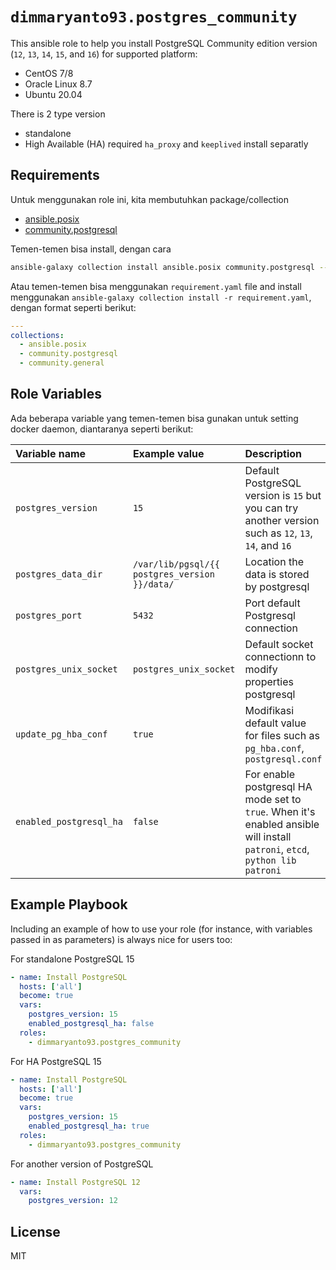 `dimmaryanto93.postgres_community`
=========

This ansible role to help you install PostgreSQL Community edition version (`12`, `13`, `14`, `15`, and `16`) for supported platform:

- CentOS 7/8
- Oracle Linux 8.7
- Ubuntu 20.04

There is 2 type version
- standalone
- High Available (HA) required `ha_proxy` and `keeplived` install separatly

Requirements
------------

Untuk menggunakan role ini, kita membutuhkan package/collection

- [ansible.posix](https://github.com/ansible-collections/ansible.posix)
- [community.postgresql](https://github.com/ansible-collections/community.postgresql)

Temen-temen bisa install, dengan cara

```bash
ansible-galaxy collection install ansible.posix community.postgresql --force
```

Atau temen-temen bisa menggunakan `requirement.yaml` file and install menggunakan `ansible-galaxy collection install -r requirement.yaml`, dengan format seperti berikut:

```yaml
---
collections:
  - ansible.posix
  - community.postgresql
  - community.general
```

Role Variables
--------------

Ada beberapa variable yang temen-temen bisa gunakan untuk setting docker daemon, diantaranya seperti berikut:

| Variable name                    | Example value  | Description |
| :---                             | :---           | :---        |
| `postgres_version`               | `15`           | Default PostgreSQL version is `15` but you can try another version such as `12`, `13`, `14`, and `16` |
| `postgres_data_dir`              | `/var/lib/pgsql/{{ postgres_version }}/data/` | Location the data is stored by postgresql |
| `postgres_port`                  | `5432`         | Port default Postgresql connection |
| `postgres_unix_socket`           | `postgres_unix_socket` | Default socket connectionn to modify properties postgresql |
| `update_pg_hba_conf`             | `true`         | Modifikasi default value for files such as `pg_hba.conf`, `postgresql.conf` |
| `enabled_postgresql_ha`          | `false`        | For enable postgresql HA mode set to `true`. When it's enabled ansible will install `patroni`, `etcd`,` python lib patroni` |


Example Playbook
----------------

Including an example of how to use your role (for instance, with variables passed in as parameters) is always nice for users too:

For standalone PostgreSQL 15

```yaml
- name: Install PostgreSQL
  hosts: ['all']
  become: true
  vars: 
    postgres_version: 15
    enabled_postgresql_ha: false
  roles: 
    - dimmaryanto93.postgres_community
```

For HA PostgreSQL 15

```yaml
- name: Install PostgreSQL
  hosts: ['all']
  become: true
  vars: 
    postgres_version: 15
    enabled_postgresql_ha: true
  roles: 
    - dimmaryanto93.postgres_community
```

For another version of PostgreSQL

```yaml
- name: Install PostgreSQL 12
  vars: 
    postgres_version: 12
```

License
-------

MIT

